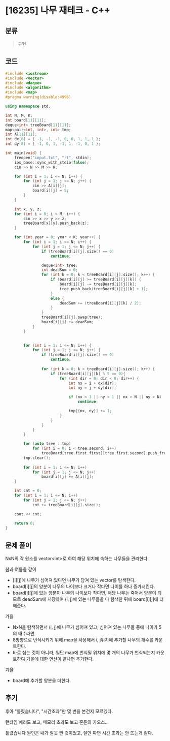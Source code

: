 # [16235] 나무 재테크 - C++

## 분류
> 구현

## 코드
```c++
#include <iostream>
#include <vector>
#include <deque>
#include <algorithm>
#include <map>
#pragma warning(disable:4996)

using namespace std;

int N, M, K;
int board[11][11];
deque<int> treeBoard[11][11];
map<pair<int, int>, int> tmp;
int A[11][11];
int dx[8] = { -1, -1, -1, 0, 0, 1, 1, 1 };
int dy[8] = { -1, 0, 1, -1, 1, -1, 0, 1 };

int main(void) {
	freopen("input.txt", "rt", stdin);
	ios_base::sync_with_stdio(false);
	cin >> N >> M >> K;

	for (int i = 1; i <= N; i++) {
		for (int j = 1; j <= N; j++) {
			cin >> A[i][j];
			board[i][j] = 5;
		}
	}	

	int x, y, z;
	for (int i = 0; i < M; i++) {
		cin >> x >> y >> z;
		treeBoard[x][y].push_back(z);
	}

	for (int year = 0; year < K; year++) {
		for (int i = 1; i <= N; i++) {
			for (int j = 1; j <= N; j++) {
				if (treeBoard[i][j].size() == 0)
					continue;

				deque<int> tree;
				int deadSum = 0;
				for (int k = 0; k < treeBoard[i][j].size(); k++) {
					if (board[i][j] >= treeBoard[i][j][k]) {
						board[i][j] -= treeBoard[i][j][k];
						tree.push_back(treeBoard[i][j][k] + 1);
					}
					else {
						deadSum += (treeBoard[i][j][k] / 2);
					}
				}
				treeBoard[i][j].swap(tree);
				board[i][j] += deadSum;
			}
		}

		
		for (int i = 1; i <= N; i++) {
			for (int j = 1; j <= N; j++) {
				if (treeBoard[i][j].size() == 0)
					continue;
				
				for (int k = 0; k < treeBoard[i][j].size(); k++) {
					if (treeBoard[i][j][k] % 5 == 0){
						for (int dir = 0; dir < 8; dir++) {
							int nx = i + dx[dir];
							int ny = j + dy[dir];

							if (nx < 1 || ny < 1 || nx > N || ny > N)
								continue;

							tmp[{nx, ny}] += 1;
						}
					}
				}
			}
		}

		for (auto tree : tmp)
			for (int i = 0; i < tree.second; i++)
				treeBoard[tree.first.first][tree.first.second].push_front(1);
		tmp.clear();
		
		for (int i = 1; i <= N; i++)
			for (int j = 1; j <= N; j++)
				board[i][j] += A[i][j];
	}

	int cnt = 0;
	for (int i = 1; i <= N; i++)
		for (int j = 1; j <= N; j++)
			cnt += treeBoard[i][j].size();

	cout << cnt;
	
	return 0;
}
```

## 문제 풀이
NxN의 각 원소를 vector\<int>로 하여 해당 위치에 속하는 나무들을 관리한다.

봄과 여름을 같이
- [i][j]에 나무가 심어져 있다면 나무가 담겨 있는 vector를 탐색한다.
- board[i][j]의 양분이 나무의 나이보다 크거나 작다면 나이를 하나 증가시킨다.
- board[i][j]에 있는 양분이 나무의 나이보다 작다면, 해당 나무는 죽어서 양분이 되므로 deadSum에 저장하여 (i, j)에 있는 나무들을 다 탐색한 뒤에 board[i][j]에 더해준다.

가을
- NxN을 탐색하면서 (i, j)에 나무가 심어져 있고, 심어져 있는 나무들 중에 나이가 5의 배수라면
- 8방향으로 번식시키기 위해 map을 사용해서 i, j위치에 추가할 나무의 개수를 카운트한다.
- 바로 심는 것이 아니라, 일단 map에 번식될 위치에 몇 개의 나무가 번식되는지 카운트하여 가을에 대한 연산이 끝나면 추가한다.

겨울
- board에 추가할 양분을 더한다.

## 후기
후아 "틀렸습니다", "시간초과"만 몇 번을 본건지 모르겠다.

런타임 에러도 보고, 메모리 초과도 보고 혼돈의 카오스..

틀렸습니다 원인은 내가 잘못 짠 것이었고, 잘만 짜면 시간 초과는 안 뜨는거 같다.
